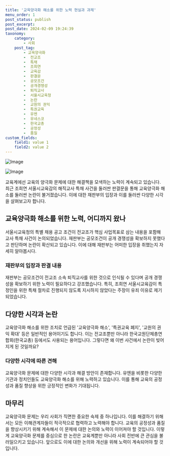 ```yaml
---
title: '교육양극화 해소를 위한 노력 현실과 과제'
menu_order: 1
post_status: publish
post_excerpt: 
post_date: 2024-02-09 19:24:39
taxonomy:
    category:
        - 사회
    post_tag:
        - 교육양극화
        -  전교조
        -  특채
        -  조희연
        -  교육감
        -  판결문
        -  공모조건
        -  공개경쟁성
        -  퇴직교사
        -  서울시교육청
        -  논란
        -  교원의 권익
        -  특권교육
        -  유엔
        -  유네스코
        -  한국교총
        -  공정성
        -  품질
custom_fields:
    field1: value 1
    field2: value 2
---
```


![Image](https://imgnews.pstatic.net/image/047/2024/02/09/0002421841_001_20240209153901090.jpg?type=w647)

![Image](https://imgnews.pstatic.net/image/047/2024/02/09/0002421841_002_20240209153901111.jpg?type=w647)

교육계에선 교육의 양극화 문제에 대한 해결책을 모색하는 노력이 계속되고 있습니다. 최근 조희연 서울시교육감의 해직교사 특채 사건을 둘러싼 판결문을 통해 교육양극화 해소를 둘러싼 논란이 불거졌습니다. 이에 대한 재판부의 입장과 이를 둘러싼 다양한 시각을 살펴보고자 합니다.
## 교육양극화 해소를 위한 노력, 어디까지 왔나
서울시교육청의 특별 채용 공고 조건이 전교조가 핵심 사업목표로 삼는 내용을 포함해 교사 특채 사건이 논의되었습니다. 재판부는 공모조건이 공개 경쟁성을 확보하지 못했다고 판단하며 논란이 확산되고 있습니다. 이에 대해 재판부는 어떠한 입장을 취했는지 자세히 알아봅시다.
### 재판부의 입장과 판결 내용
재판부는 공모조건이 전교조 소속 퇴직교사를 위한 것으로 인식될 수 있다며 공개 경쟁성을 확보하기 위한 노력이 필요하다고 강조했습니다. 특히, 조희연 서울시교육감이 특정인을 위한 특채 절차로 진행되지 않도록 지시하지 않았다는 주장이 유죄 이유로 제기되었습니다.
## 다양한 시각과 논란
교육양극화 해소를 위한 조치로 언급된 '교육양극화 해소', '특권교육 폐지', '교원의 권익 확대' 등은 일반적인 용어이기도 합니다. 이는 전교조뿐만 아니라 한국교원단체총연합회(한국교총) 등에서도 사용되는 용어입니다. 그렇다면 왜 이번 사건에서 논란이 빚어지게 된 것일까요?
### 다양한 시각에 따른 견해
교육양극화 문제에 대한 다양한 시각과 해결 방안이 존재합니다. 유엔을 비롯한 다양한 기관과 정치인들도 교육양극화 해소를 위해 노력하고 있습니다. 이를 통해 교육의 공정성과 품질 향상을 위한 긍정적인 변화가 기대됩니다.
## 마무리
교육양극화 문제는 우리 사회가 직면한 중요한 숙제 중 하나입니다. 이를 해결하기 위해서는 모든 이해관계자들이 적극적으로 협력하고 노력해야 합니다. 교육의 공정성과 품질을 향상시키기 위해 계속해서 이 문제에 대한 논의와 노력이 이어져야 할 것입니다.
이렇게 교육양극화 문제를 중심으로 한 논란은 교육계뿐만 아니라 사회 전반에 큰 관심을 불러일으키고 있습니다. 앞으로도 이에 대한 논의와 개선을 위해 노력이 계속되어야 할 것입니다.
